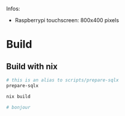 Infos:
- Raspberrypi touchscreen: 800x400 pixels

# Build

## Build with nix
```bash
# this is an alias to scripts/prepare-sqlx
prepare-sqlx

nix build

# bonjour

```
